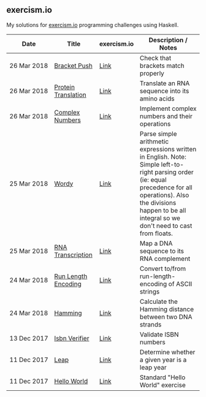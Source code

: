 ## exercism.io
My solutions for [exercism.io](http://exercism.io/) programming challenges using Haskell.

Date | Title | exercism.io | Description / Notes
--- | --- | --- | ---
<nobr>26 Mar 2018</nobr> | [Bracket Push](./Brackets.hs) | [Link](http://exercism.io/submissions/8e42f1e5e5834205a46c551ede696169) | Check that brackets match properly
<nobr>26 Mar 2018</nobr> | [Protein Translation](./ProteinTranslation.hs) | [Link](http://exercism.io/submissions/895ebc644695417fa10e02cf66733cf8) | Translate an RNA sequence into its amino acids
<nobr>26 Mar 2018</nobr> | [Complex Numbers](./ComplexNumbers.hs) | [Link](http://exercism.io/submissions/8bc972cb5eb94b40b35994cab405aed7) | Implement complex numbers and their operations
<nobr>25 Mar 2018</nobr> | [Wordy](./WordProblem.hs) | [Link](http://exercism.io/submissions/75c4c1324b4e47109150001df92465c2) | Parse simple arithmetic expressions written in English.  Note: Simple left-to-right parsing order (ie: equal precedence for all operations).  Also the divisions happen to be all integral so we don't need to cast from floats.
<nobr>25 Mar 2018</nobr> | [RNA Transcription](./DNA.hs) | [Link](http://exercism.io/submissions/9b313682ec3a48cc8b9449f2a6a8885b) | Map a DNA sequence to its RNA complement
<nobr>24 Mar 2018</nobr> | [Run Length Encoding](./RunLength.hs) | [Link](http://exercism.io/submissions/af84d8787b6c4b438caa5620dde771d0) | Convert to/from run-length-encoding of ASCII strings
<nobr>24 Mar 2018</nobr> | [Hamming](./Hamming.hs) | [Link](http://exercism.io/submissions/94e59ce1c3db4f5688fa129bc9b98042) | Calculate the Hamming distance between two DNA strands
<nobr>13 Dec 2017</nobr> | [Isbn Verifier](./IsbnVerifier.hs) | [Link](http://exercism.io/submissions/d0836c589324433a8e41bab3be01f411) | Validate ISBN numbers
<nobr>11 Dec 2017</nobr> | [Leap](./LeapYear.hs) | [Link](http://exercism.io/submissions/1f79d7cbf5ab4e3c93a2aa684eb26b78) | Determine whether a given year is a leap year
<nobr>11 Dec 2017</nobr> | [Hello World](./HelloWorld.hs) | [Link](http://exercism.io/submissions/bf4288fa041b4653884c3372c5c2b8be) | Standard "Hello World" exercise

